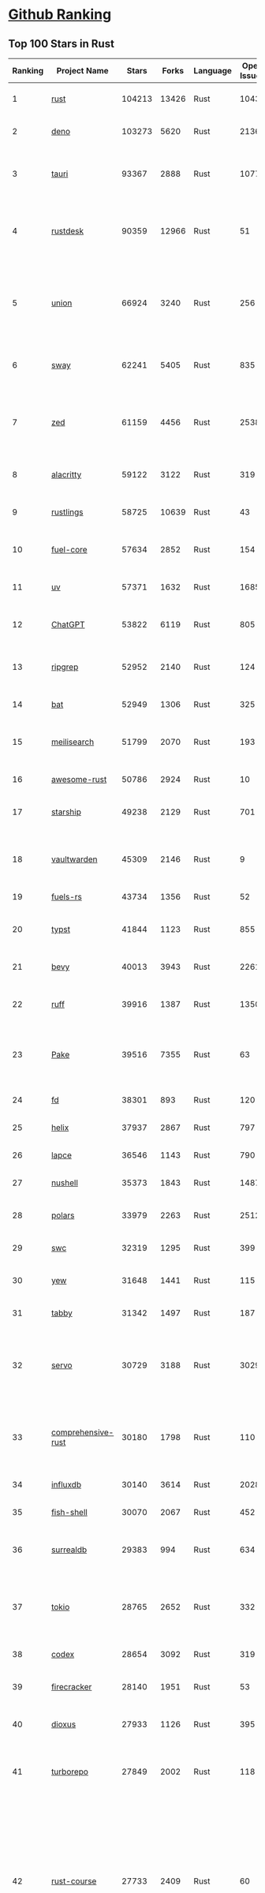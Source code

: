 [Github Ranking](../README.md)
==========

## Top 100 Stars in Rust

| Ranking | Project Name | Stars | Forks | Language | Open Issues | Description | Last Commit |
| ------- | ------------ | ----- | ----- | -------- | ----------- | ----------- | ----------- |
| 1 | [rust](https://github.com/rust-lang/rust) | 104213 | 13426 | Rust | 10436 | Empowering everyone to build reliable and efficient software. | 2025-06-10T18:22:36Z |
| 2 | [deno](https://github.com/denoland/deno) | 103273 | 5620 | Rust | 2136 | A modern runtime for JavaScript and TypeScript. | 2025-06-10T16:58:55Z |
| 3 | [tauri](https://github.com/tauri-apps/tauri) | 93367 | 2888 | Rust | 1077 | Build smaller, faster, and more secure desktop and mobile applications with a web frontend. | 2025-06-10T04:42:35Z |
| 4 | [rustdesk](https://github.com/rustdesk/rustdesk) | 90359 | 12966 | Rust | 51 | An open-source remote desktop application designed for self-hosting, as an alternative to TeamViewer. | 2025-06-10T14:01:47Z |
| 5 | [union](https://github.com/unionlabs/union) | 66924 | 3240 | Rust | 256 | The trust-minimized, zero-knowledge bridging protocol, designed for censorship resistance, extremely high security, and usage in decentralized finance. | 2025-06-10T16:48:37Z |
| 6 | [sway](https://github.com/FuelLabs/sway) | 62241 | 5405 | Rust | 835 | 🌴 Empowering everyone to build reliable and efficient smart contracts. | 2025-06-10T11:21:14Z |
| 7 | [zed](https://github.com/zed-industries/zed) | 61159 | 4456 | Rust | 2538 | Code at the speed of thought – Zed is a high-performance, multiplayer code editor from the creators of Atom and Tree-sitter. | 2025-06-10T18:50:59Z |
| 8 | [alacritty](https://github.com/alacritty/alacritty) | 59122 | 3122 | Rust | 319 | A cross-platform, OpenGL terminal emulator. | 2025-05-31T01:29:24Z |
| 9 | [rustlings](https://github.com/rust-lang/rustlings) | 58725 | 10639 | Rust | 43 | :crab: Small exercises to get you used to reading and writing Rust code! | 2025-06-03T08:32:01Z |
| 10 | [fuel-core](https://github.com/FuelLabs/fuel-core) | 57634 | 2852 | Rust | 154 | Rust full node implementation of the Fuel v2 protocol. | 2025-06-10T16:12:00Z |
| 11 | [uv](https://github.com/astral-sh/uv) | 57371 | 1632 | Rust | 1685 | An extremely fast Python package and project manager, written in Rust. | 2025-06-10T18:52:09Z |
| 12 | [ChatGPT](https://github.com/lencx/ChatGPT) | 53822 | 6119 | Rust | 805 | 🔮 ChatGPT Desktop Application (Mac, Windows and Linux) | 2024-08-29T17:58:11Z |
| 13 | [ripgrep](https://github.com/BurntSushi/ripgrep) | 52952 | 2140 | Rust | 124 | ripgrep recursively searches directories for a regex pattern while respecting your gitignore | 2025-05-30T12:30:52Z |
| 14 | [bat](https://github.com/sharkdp/bat) | 52949 | 1306 | Rust | 325 | A cat(1) clone with wings. | 2025-06-02T16:50:38Z |
| 15 | [meilisearch](https://github.com/meilisearch/meilisearch) | 51799 | 2070 | Rust | 193 | A lightning-fast search engine API bringing AI-powered hybrid search to your sites and applications. | 2025-06-10T15:57:31Z |
| 16 | [awesome-rust](https://github.com/rust-unofficial/awesome-rust) | 50786 | 2924 | Rust | 10 | A curated list of Rust code and resources. | 2025-06-08T14:16:02Z |
| 17 | [starship](https://github.com/starship/starship) | 49238 | 2129 | Rust | 701 | ☄🌌️  The minimal, blazing-fast, and infinitely customizable prompt for any shell! | 2025-06-10T15:16:24Z |
| 18 | [vaultwarden](https://github.com/dani-garcia/vaultwarden) | 45309 | 2146 | Rust | 9 | Unofficial Bitwarden compatible server written in Rust, formerly known as bitwarden_rs | 2025-06-02T19:47:12Z |
| 19 | [fuels-rs](https://github.com/FuelLabs/fuels-rs) | 43734 | 1356 | Rust | 52 | Fuel Network Rust SDK | 2025-06-06T20:58:59Z |
| 20 | [typst](https://github.com/typst/typst) | 41844 | 1123 | Rust | 855 | A new markup-based typesetting system that is powerful and easy to learn. | 2025-06-10T18:19:12Z |
| 21 | [bevy](https://github.com/bevyengine/bevy) | 40013 | 3943 | Rust | 2261 | A refreshingly simple data-driven game engine built in Rust | 2025-06-10T17:24:06Z |
| 22 | [ruff](https://github.com/astral-sh/ruff) | 39916 | 1387 | Rust | 1350 | An extremely fast Python linter and code formatter, written in Rust. | 2025-06-10T18:28:41Z |
| 23 | [Pake](https://github.com/tw93/Pake) | 39516 | 7355 | Rust | 63 | 🤱🏻 Turn any webpage into a desktop app with Rust.  🤱🏻 利用 Rust 轻松构建轻量级多端桌面应用 | 2025-03-25T12:35:16Z |
| 24 | [fd](https://github.com/sharkdp/fd) | 38301 | 893 | Rust | 120 | A simple, fast and user-friendly alternative to 'find' | 2025-06-08T21:08:34Z |
| 25 | [helix](https://github.com/helix-editor/helix) | 37937 | 2867 | Rust | 797 | A post-modern modal text editor. | 2025-06-10T15:52:11Z |
| 26 | [lapce](https://github.com/lapce/lapce) | 36546 | 1143 | Rust | 790 | Lightning-fast and Powerful Code Editor written in Rust | 2025-06-09T00:48:17Z |
| 27 | [nushell](https://github.com/nushell/nushell) | 35373 | 1843 | Rust | 1487 | A new type of shell | 2025-06-10T17:34:10Z |
| 28 | [polars](https://github.com/pola-rs/polars) | 33979 | 2263 | Rust | 2512 | Dataframes powered by a multithreaded, vectorized query engine, written in Rust | 2025-06-10T16:44:18Z |
| 29 | [swc](https://github.com/swc-project/swc) | 32319 | 1295 | Rust | 399 | Rust-based platform for the Web | 2025-06-10T18:33:48Z |
| 30 | [yew](https://github.com/yewstack/yew) | 31648 | 1441 | Rust | 115 | Rust / Wasm framework for creating reliable and efficient web applications | 2025-06-01T03:26:00Z |
| 31 | [tabby](https://github.com/TabbyML/tabby) | 31342 | 1497 | Rust | 187 | Self-hosted AI coding assistant | 2025-06-05T20:03:20Z |
| 32 | [servo](https://github.com/servo/servo) | 30729 | 3188 | Rust | 3029 | Servo aims to empower developers with a lightweight, high-performance alternative for embedding web technologies in applications. | 2025-06-10T18:42:39Z |
| 33 | [comprehensive-rust](https://github.com/google/comprehensive-rust) | 30180 | 1798 | Rust | 110 | This is the Rust course used by the Android team at Google. It provides you the material to quickly teach Rust. | 2025-06-09T21:05:42Z |
| 34 | [influxdb](https://github.com/influxdata/influxdb) | 30140 | 3614 | Rust | 2028 | Scalable datastore for metrics, events, and real-time analytics | 2025-06-10T14:05:40Z |
| 35 | [fish-shell](https://github.com/fish-shell/fish-shell) | 30070 | 2067 | Rust | 452 | The user-friendly command line shell. | 2025-06-10T15:59:01Z |
| 36 | [surrealdb](https://github.com/surrealdb/surrealdb) | 29383 | 994 | Rust | 634 | A scalable, distributed, collaborative, document-graph database, for the realtime web | 2025-06-10T12:58:46Z |
| 37 | [tokio](https://github.com/tokio-rs/tokio) | 28765 | 2652 | Rust | 332 | A runtime for writing reliable asynchronous applications with Rust. Provides I/O, networking, scheduling, timers, ... | 2025-06-10T18:26:25Z |
| 38 | [codex](https://github.com/openai/codex) | 28654 | 3092 | Rust | 319 | Lightweight coding agent that runs in your terminal | 2025-06-10T11:28:50Z |
| 39 | [firecracker](https://github.com/firecracker-microvm/firecracker) | 28140 | 1951 | Rust | 53 | Secure and fast microVMs for serverless computing. | 2025-06-10T13:01:09Z |
| 40 | [dioxus](https://github.com/DioxusLabs/dioxus) | 27933 | 1126 | Rust | 395 | Fullstack app framework for web, desktop, mobile, and more. | 2025-06-09T18:08:28Z |
| 41 | [turborepo](https://github.com/vercel/turborepo) | 27849 | 2002 | Rust | 118 | Build system optimized for JavaScript and TypeScript, written in Rust | 2025-06-10T18:14:11Z |
| 42 | [rust-course](https://github.com/sunface/rust-course) | 27733 | 2409 | Rust | 60 | “连续八年成为全世界最受喜爱的语言，无 GC 也无需手动内存管理、极高的性能和安全性、过程/OO/函数式编程、优秀的包管理、JS 未来基石" — 工作之余的第二语言来试试 Rust 吧。本书拥有全面且深入的讲解、生动贴切的示例、德芙般丝滑的内容，这可能是目前最用心的 Rust 中文学习教程 / Book  | 2025-05-27T03:47:44Z |
| 43 | [linera-protocol](https://github.com/linera-io/linera-protocol) | 27367 | 1781 | Rust | 462 | Main repository for the Linera protocol | 2025-06-10T12:22:18Z |
| 44 | [zoxide](https://github.com/ajeetdsouza/zoxide) | 27031 | 638 | Rust | 100 | A smarter cd command. Supports all major shells. | 2025-05-30T23:23:54Z |
| 45 | [iced](https://github.com/iced-rs/iced) | 26764 | 1317 | Rust | 314 | A cross-platform GUI library for Rust, inspired by Elm | 2025-06-10T00:32:41Z |
| 46 | [delta](https://github.com/dandavison/delta) | 26396 | 418 | Rust | 267 | A syntax-highlighting pager for git, diff, grep, and blame output | 2025-05-02T15:41:04Z |
| 47 | [just](https://github.com/casey/just) | 25842 | 549 | Rust | 297 | 🤖 Just a command runner | 2025-06-09T22:35:45Z |
| 48 | [yazi](https://github.com/sxyazi/yazi) | 25675 | 549 | Rust | 40 | 💥 Blazing fast terminal file manager written in Rust, based on async I/O. | 2025-06-09T09:09:34Z |
| 49 | [hyperfine](https://github.com/sharkdp/hyperfine) | 25296 | 403 | Rust | 40 | A command-line benchmarking tool | 2025-05-01T02:03:20Z |
| 50 | [Rocket](https://github.com/rwf2/Rocket) | 25188 | 1597 | Rust | 49 | A web framework for Rust. | 2025-05-04T10:05:41Z |
| 51 | [egui](https://github.com/emilk/egui) | 25078 | 1756 | Rust | 788 | egui: an easy-to-use immediate mode GUI in Rust that runs on both web and native | 2025-06-08T00:19:20Z |
| 52 | [zellij](https://github.com/zellij-org/zellij) | 24501 | 751 | Rust | 1131 | A terminal workspace with batteries included | 2025-06-10T15:23:47Z |
| 53 | [pingora](https://github.com/cloudflare/pingora) | 24370 | 1404 | Rust | 137 | A library for building fast, reliable and evolvable network services. | 2025-05-30T19:11:10Z |
| 54 | [sniffnet](https://github.com/GyulyVGC/sniffnet) | 24367 | 760 | Rust | 34 | Comfortably monitor your Internet traffic 🕵️‍♂️ | 2025-06-10T08:07:31Z |
| 55 | [atuin](https://github.com/atuinsh/atuin) | 24216 | 656 | Rust | 327 | ✨ Magical shell history | 2025-06-05T12:28:41Z |
| 56 | [Rust](https://github.com/TheAlgorithms/Rust) | 24084 | 2396 | Rust | 2 |  All Algorithms implemented in Rust  | 2025-06-05T09:25:27Z |
| 57 | [qdrant](https://github.com/qdrant/qdrant) | 24076 | 1650 | Rust | 331 | Qdrant - High-performance, massive-scale Vector Database and Vector Search Engine for the next generation of AI. Also available in the cloud https://cloud.qdrant.io/ | 2025-06-10T18:59:13Z |
| 58 | [exa](https://github.com/ogham/exa) | 23964 | 662 | Rust | 199 | A modern replacement for ‘ls’. | 2024-09-24T15:18:09Z |
| 59 | [czkawka](https://github.com/qarmin/czkawka) | 23938 | 749 | Rust | 465 | Multi functional app to find duplicates, empty folders, similar images etc. | 2025-05-10T10:51:17Z |
| 60 | [tools](https://github.com/rome/tools) | 23630 | 658 | Rust | 86 | Unified developer tools for JavaScript, TypeScript, and the web | 2023-09-04T08:42:49Z |
| 61 | [actix-web](https://github.com/actix/actix-web) | 23055 | 1744 | Rust | 185 | Actix Web is a powerful, pragmatic, and extremely fast web framework for Rust. | 2025-06-09T01:00:00Z |
| 62 | [difftastic](https://github.com/Wilfred/difftastic) | 22369 | 379 | Rust | 208 | a structural diff that understands syntax 🟥🟩 | 2025-06-08T09:04:42Z |
| 63 | [axum](https://github.com/tokio-rs/axum) | 21882 | 1188 | Rust | 49 | Ergonomic and modular web framework built with Tokio, Tower, and Hyper | 2025-06-08T09:35:54Z |
| 64 | [anki](https://github.com/ankitects/anki) | 21864 | 2360 | Rust | 203 | Anki's shared backend and web components, and the Qt frontend | 2025-06-10T09:06:19Z |
| 65 | [fnm](https://github.com/Schniz/fnm) | 21115 | 552 | Rust | 276 | 🚀 Fast and simple Node.js version manager, built in Rust | 2025-06-10T09:36:10Z |
| 66 | [tree-sitter](https://github.com/tree-sitter/tree-sitter) | 20927 | 1862 | Rust | 162 | An incremental parsing system for programming tools | 2025-06-10T07:10:19Z |
| 67 | [sonic](https://github.com/valeriansaliou/sonic) | 20777 | 600 | Rust | 64 | 🦔 Fast, lightweight & schema-less search backend. An alternative to Elasticsearch that runs on a few MBs of RAM. | 2025-01-06T21:19:17Z |
| 68 | [coreutils](https://github.com/uutils/coreutils) | 20723 | 1494 | Rust | 356 | Cross-platform Rust rewrite of the GNU coreutils | 2025-06-10T06:54:51Z |
| 69 | [wezterm](https://github.com/wezterm/wezterm) | 20645 | 930 | Rust | 1198 | A GPU-accelerated cross-platform terminal emulator and multiplexer written by @wez and implemented in Rust | 2025-06-04T13:02:20Z |
| 70 | [hyperswitch](https://github.com/juspay/hyperswitch) | 20565 | 3408 | Rust | 643 | An open source payments switch written in Rust to make payments fast, reliable and affordable | 2025-06-10T18:42:56Z |
| 71 | [chroma](https://github.com/chroma-core/chroma) | 20389 | 1641 | Rust | 305 | the AI-native open-source embedding database | 2025-06-10T18:52:03Z |
| 72 | [RustPython](https://github.com/RustPython/RustPython) | 20138 | 1319 | Rust | 319 | A Python Interpreter written in Rust | 2025-06-09T09:16:54Z |
| 73 | [xi-editor](https://github.com/xi-editor/xi-editor) | 19819 | 702 | Rust | 135 | A modern editor with a backend written in Rust. | 2024-03-19T00:11:37Z |
| 74 | [mdBook](https://github.com/rust-lang/mdBook) | 19792 | 1738 | Rust | 525 | Create book from markdown files. Like Gitbook but implemented in Rust | 2025-06-09T15:29:09Z |
| 75 | [wasmer](https://github.com/wasmerio/wasmer) | 19791 | 888 | Rust | 242 | 🚀 Fast, secure, lightweight containers based on WebAssembly | 2025-06-10T15:43:22Z |
| 76 | [gitui](https://github.com/gitui-org/gitui) | 19717 | 619 | Rust | 187 | Blazing 💥 fast terminal-ui for git written in rust 🦀 | 2025-06-09T03:20:21Z |
| 77 | [vector](https://github.com/vectordotdev/vector) | 19682 | 1762 | Rust | 1934 | A high-performance observability data pipeline. | 2025-06-10T19:00:11Z |
| 78 | [gleam](https://github.com/gleam-lang/gleam) | 19387 | 824 | Rust | 154 | ⭐️ A friendly language for building type-safe, scalable systems! | 2025-06-10T14:08:26Z |
| 79 | [slint](https://github.com/slint-ui/slint) | 19361 | 684 | Rust | 707 | Slint is an open-source declarative GUI toolkit to build native user interfaces for Rust, C++, JavaScript, or Python apps. | 2025-06-10T14:59:49Z |
| 80 | [biome](https://github.com/biomejs/biome) | 19243 | 598 | Rust | 185 | A toolchain for web projects, aimed to provide functionalities to maintain them. Biome offers formatter and linter, usable via CLI and LSP. | 2025-06-10T14:39:39Z |
| 81 | [Bend](https://github.com/HigherOrderCO/Bend) | 18784 | 462 | Rust | 93 | A massively parallel, high-level programming language | 2025-06-03T17:36:56Z |
| 82 | [relay](https://github.com/facebook/relay) | 18634 | 1856 | Rust | 590 | Relay is a JavaScript framework for building data-driven React applications. | 2025-06-10T14:50:44Z |
| 83 | [cube](https://github.com/cube-js/cube) | 18599 | 1841 | Rust | 632 | 📊 Cube’s universal semantic layer platform is the next evolution of OLAP technology for AI, BI, spreadsheets, and embedded analytics | 2025-06-10T17:54:38Z |
| 84 | [neon](https://github.com/neondatabase/neon) | 18571 | 680 | Rust | 634 | Neon: Serverless Postgres. We separated storage and compute to offer autoscaling, code-like database branching, and scale to zero. | 2025-06-10T18:47:08Z |
| 85 | [leptos](https://github.com/leptos-rs/leptos) | 18547 | 768 | Rust | 89 | Build fast web applications with Rust. | 2025-06-09T13:56:02Z |
| 86 | [spotify-tui](https://github.com/Rigellute/spotify-tui) | 18217 | 542 | Rust | 272 | Spotify for the terminal written in Rust 🚀 | 2024-04-04T15:03:12Z |
| 87 | [candle](https://github.com/huggingface/candle) | 17376 | 1118 | Rust | 423 | Minimalist ML framework for Rust | 2025-06-07T14:02:58Z |
| 88 | [universal-android-debloater](https://github.com/0x192/universal-android-debloater) | 17085 | 887 | Rust | 458 | Cross-platform GUI written in Rust using ADB to debloat non-rooted android devices. Improve your privacy, the security and battery life of your device. | 2024-08-02T16:16:12Z |
| 89 | [ruffle](https://github.com/ruffle-rs/ruffle) | 16751 | 886 | Rust | 5699 | A Flash Player emulator written in Rust | 2025-06-10T18:32:37Z |
| 90 | [SpacetimeDB](https://github.com/clockworklabs/SpacetimeDB) | 16720 | 568 | Rust | 378 | Multiplayer at the speed of light | 2025-06-10T18:43:30Z |
| 91 | [diem](https://github.com/diem/diem) | 16697 | 2581 | Rust | 357 | Diem’s mission is to build a trusted and innovative financial network that empowers people and businesses around the world. | 2025-05-13T05:57:59Z |
| 92 | [RustScan](https://github.com/bee-san/RustScan) | 16633 | 1126 | Rust | 26 | 🤖 The Modern Port Scanner 🤖 | 2025-06-10T09:31:23Z |
| 93 | [wasmtime](https://github.com/bytecodealliance/wasmtime) | 16490 | 1436 | Rust | 723 | A lightweight WebAssembly runtime that is fast, secure, and standards-compliant | 2025-06-10T18:39:54Z |
| 94 | [pyxel](https://github.com/kitao/pyxel) | 16382 | 886 | Rust | 11 | A retro game engine for Python | 2025-06-07T15:41:47Z |
| 95 | [book](https://github.com/rust-lang/book) | 16228 | 3656 | Rust | 168 | The Rust Programming Language | 2025-06-03T21:08:13Z |
| 96 | [mise](https://github.com/jdx/mise) | 15969 | 528 | Rust | 25 | dev tools, env vars, task runner | 2025-06-10T00:11:38Z |
| 97 | [jj](https://github.com/jj-vcs/jj) | 15919 | 537 | Rust | 487 | A Git-compatible VCS that is both simple and powerful | 2025-06-10T04:51:41Z |
| 98 | [tikv](https://github.com/tikv/tikv) | 15885 | 2191 | Rust | 1220 | Distributed transactional key-value database, originally created to complement TiDB | 2025-06-10T09:25:40Z |
| 99 | [navi](https://github.com/denisidoro/navi) | 15837 | 530 | Rust | 90 | An interactive cheatsheet tool for the command-line | 2025-06-10T09:11:21Z |
| 100 | [eza](https://github.com/eza-community/eza) | 15763 | 297 | Rust | 200 | A modern alternative to ls | 2025-06-09T21:04:39Z |


